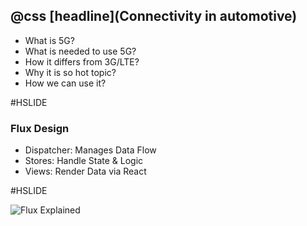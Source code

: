 ## @css [headline](Connectivity in automotive)

- What is 5G?
- What is needed to use 5G?
- How it differs from 3G/LTE?
- Why it is so hot topic?
- How we can use it?

#HSLIDE

### Flux Design

- Dispatcher: Manages Data Flow
- Stores: Handle State & Logic
- Views: Render Data via React

#HSLIDE

![Flux Explained](https://facebook.github.io/flux/img/flux-simple-f8-diagram-explained-1300w.png)
